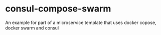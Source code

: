# consul-compose-swarm
An example for part of a microservice template that uses docker copose, docker swarm and consul
